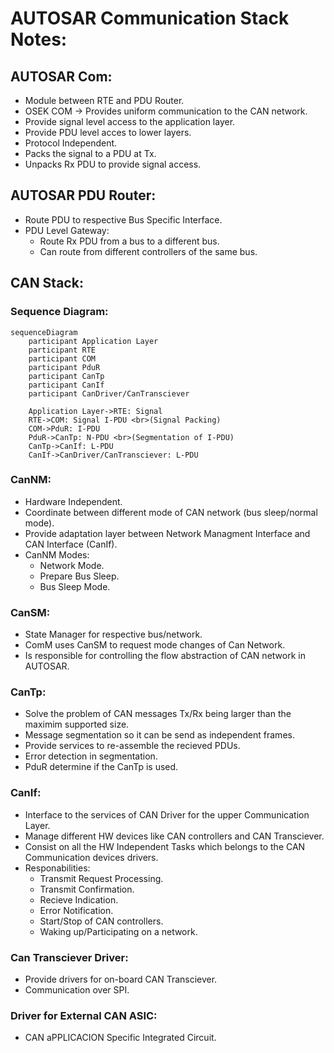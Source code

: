 # AUTOSAR Communication Stack Notes:


## AUTOSAR Com:
- Module between RTE and PDU Router.
- OSEK COM -> Provides uniform communication to the CAN network.
- Provide signal level access to the application layer.
- Provide PDU level acces to lower layers.
- Protocol Independent.
- Packs the signal to a PDU at Tx.
- Unpacks Rx PDU to provide signal access.


## AUTOSAR PDU Router:
- Route PDU to respective Bus Specific Interface.
- PDU Level Gateway:
  - Route Rx PDU from a bus to a different bus.
  - Can route from different controllers of the same bus.


## CAN Stack:
### Sequence Diagram:
```mermaid
sequenceDiagram
    participant Application Layer
    participant RTE
    participant COM
    participant PduR
    participant CanTp
    participant CanIf
    participant CanDriver/CanTransciever

    Application Layer->RTE: Signal
    RTE->COM: Signal I-PDU <br>(Signal Packing)
    COM->PduR: I-PDU
    PduR->CanTp: N-PDU <br>(Segmentation of I-PDU)
    CanTp->CanIf: L-PDU
    CanIf->CanDriver/CanTransciever: L-PDU
```


### CanNM:
- Hardware Independent.
- Coordinate between different mode of CAN network (bus sleep/normal mode).
- Provide adaptation layer between Network Managment Interface and CAN Interface (CanIf).
- CanNM Modes:
  - Network Mode.
  - Prepare Bus Sleep.
  - Bus Sleep Mode.


### CanSM:
- State Manager for respective bus/network.
- ComM uses CanSM to request mode changes of Can Network.
- Is responsible for controlling the flow abstraction of CAN network in AUTOSAR.


### CanTp:
- Solve the problem of CAN messages Tx/Rx being larger than the maximim supported size.
- Message segmentation so it can be send as independent frames.
- Provide services to re-assemble the recieved PDUs.
- Error detection in segmentation.
- PduR determine if the CanTp is used.


### CanIf:
- Interface to the services of CAN Driver for the upper Communication Layer.
- Manage different HW devices like CAN controllers and CAN Transciever.
- Consist on all the HW Independent Tasks which belongs to the CAN Communication devices drivers.
- Responabilities:
  - Transmit Request Processing.
  - Transmit Confirmation.
  - Recieve Indication.
  - Error Notification.
  - Start/Stop of CAN controllers.
  - Waking up/Participating on a network.

### Can Transciever Driver:
- Provide drivers for on-board CAN Transciever.
- Communication over SPI.

### Driver for External CAN ASIC:
- CAN aPPLICACION Specific Integrated Circuit.
